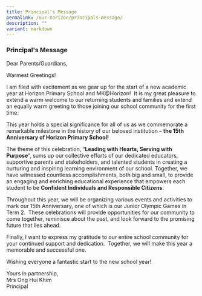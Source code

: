 ```yaml
---
title: Principal's Message
permalink: /our-horizon/principals-message/
description: ""
variant: markdown
---
```

### **Principal's Message**


Dear Parents/Guardians,

Warmest Greetings!

I am filed with excitement as we gear up for the start of a new academic year at Horizon Primary School and MK@Horizon!  It is my great pleasure to extend a warm welcome to our returning students and families and extend an equally warm greeting to those joining our school community for the first time.

This year holds a special significance for all of us as we commemorate a remarkable milestone in the history of our beloved institution – **the 15th Anniversary of Horizon Primary School!**

The theme of this celebration, “**Leading with Hearts, Serving with Purpose**”, sums up our collective efforts of our dedicated educators, supportive parents and stakeholders, and talented students in creating a nurturing and inspiring learning environment of our school. Together, we have witnessed countless accomplishments, both big and small, to provide an engaging and enriching educational experience that empowers each student to be **Confident Individuals and Responsible Citizens**.

Throughout this year, we will be organizing various events and activities to mark our 15th Anniversary, one of which is our Junior Olympic Games in Term 2.  These celebrations will provide opportunities for our community to come together, reminisce about the past, and look forward to the promising future that lies ahead.

Finally, I want to express my gratitude to our entire school community for your continued support and dedication.  Together, we will make this year a memorable and successful one.

Wishing everyone a fantastic start to the new school year!

Yours in partnership,  
Mrs Ong Hui Khim  
Principal
